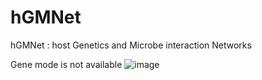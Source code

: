 # hGMNet
hGMNet : host Genetics and Microbe interaction Networks 
 
 Gene mode is not available 
![image](https://user-images.githubusercontent.com/51352117/64011740-48791980-cb57-11e9-948e-c08a5d87487b.png)
